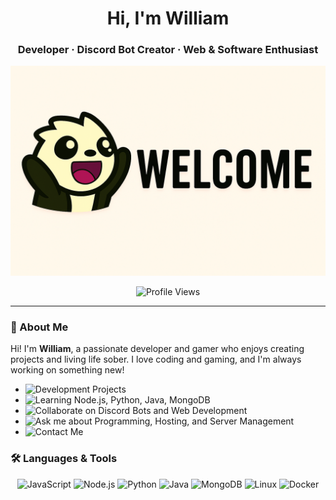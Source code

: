 <h1 align="center">Hi, I'm William</h1>
<h3 align="center">Developer · Discord Bot Creator · Web & Software Enthusiast</h3>

<p align="center">
  <img src="https://github.com/4realwilly/4realwilly/blob/main/My%20Images/Welcome-Banner.png?raw=true" alt="Welcome Banner" />
</p>

<p align="center">
  <img src="https://komarev.com/ghpvc/?username=william2sober&label=Profile%20views&color=0e75b6&style=flat" alt="Profile Views" />
</p>

---

### 🧠 About Me

Hi! I'm **William**, a passionate developer and gamer who enjoys creating projects and living life sober. I love coding and gaming, and I'm always working on something new!

- <img src="https://img.shields.io/badge/Development%20Projects-🔭-white?style=flat&logo=github&logoColor=white" alt="Development Projects" />  
- <img src="https://img.shields.io/badge/Learning-🌱%20Node.js,%20Python,%20Java,%20MongoDB-white?style=flat&logo=python&logoColor=white" alt="Learning Node.js, Python, Java, MongoDB" />  
- <img src="https://img.shields.io/badge/Open%20to%20Collaborate-👯%20Discord%20Bots%20%26%20Web%20Development-white?style=flat&logo=discord&logoColor=white" alt="Collaborate on Discord Bots and Web Development" />  
- <img src="https://img.shields.io/badge/Ask%20Me%20About-💬%20Programming,%20Hosting,%20Server%20Management-white?style=flat&logo=appveyor&logoColor=white" alt="Ask me about Programming, Hosting, and Server Management" />  
- <img src="https://img.shields.io/badge/Contact%20Me-%F0%9F%93%AB%20wholley123@icloud.com-white?style=flat&logo=gmail&logoColor=white" alt="Contact Me" />

### 🛠️ Languages & Tools

<p align="center">
  <img src="https://img.shields.io/badge/JavaScript-%F0%9F%92%BB-white?style=flat&logo=javascript&logoColor=white" alt="JavaScript" />
  <img src="https://img.shields.io/badge/Node.js-%F0%9F%92%BE-white?style=flat&logo=node.js&logoColor=white" alt="Node.js" />
  <img src="https://img.shields.io/badge/Python-%F0%9F%94%8C-white?style=flat&logo=python&logoColor=white" alt="Python" />
  <img src="https://img.shields.io/badge/Java-%F0%9F%92%9A-white?style=flat&logo=java&logoColor=white" alt="Java" />
  <img src="https://img.shields.io/badge/MongoDB-%F0%9F%94%B1-white?style=flat&logo=mongodb&logoColor=white" alt="MongoDB" />
  <img src="https://img.shields.io/badge/Linux-%F0%9F%97%AB-white?style=flat&logo=linux&logoColor=white" alt="Linux" />
  <img src="https://img.shields.io/badge/Docker-%F0%9F%92%A7-white?style=flat&logo=docker&logoColor=white" alt="Docker" />
</p>
